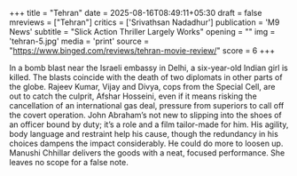 +++
title = "Tehran"
date = 2025-08-16T08:49:11+05:30
draft = false
mreviews = ["Tehran"]
critics = ['Srivathsan Nadadhur']
publication = 'M9 News'
subtitle = "Slick Action Thriller Largely Works"
opening = ""
img = 'tehran-5.jpg'
media = 'print'
source = "https://www.binged.com/reviews/tehran-movie-review/"
score = 6
+++

In a bomb blast near the Israeli embassy in Delhi, a six-year-old Indian girl is killed. The blasts coincide with the death of two diplomats in other parts of the globe. Rajeev Kumar, Vijay and Divya, cops from the Special Cell, are out to catch the culprit, Afshar Hosseini, even if it means risking the cancellation of an international gas deal, pressure from superiors to call off the covert operation. John Abraham’s not new to slipping into the shoes of an officer bound by duty; it’s a role and a film tailor-made for him. His agility, body language and restraint help his cause, though the redundancy in his choices dampens the impact considerably. He could do more to loosen up. Manushi Chhillar delivers the goods with a neat, focused performance. She leaves no scope for a false note.
